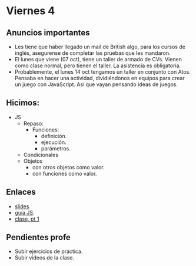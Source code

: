 # Viernes 4

## Anuncios importantes

- Les tiene que haber llegado un mail de British algo, para los cursos de inglés, asegurense de completar las pruebas que les mandaron.
- El lunes que viene (07 oct), tiene un taller de armado de CVs. Vienen como clase normal, pero tienen el taller. La asistencia es obligatoria.
- Probablemente, el lunes 14 oct tengamos un taller en conjunto con Atos. Pensaba en hacer una actividad, dividiéndonos en equipos para crear un juego con JavaScript. Así que vayan pensando ideas de juegos.

## Hicimos:

- JS
  - Repaso:
    - Funciones:
      - definición.
      - ejecución.
      - parámetros.
  - Condicionales
  - Objetos
    - con otros objetos como valor.
    - con funciones como valor.

## Enlaces

- [slides](https://comunidadit-villacrespo.github.io/clase-js-basico/).
- [guía JS](https://nperrin.io/es/tech/guia-introduccion-a-js).
- [clase, pt 1](https://youtu.be/237aRmtwj0U)

## Pendientes profe

- Subir ejercicios de práctica.
- Subir videos de la clase.
